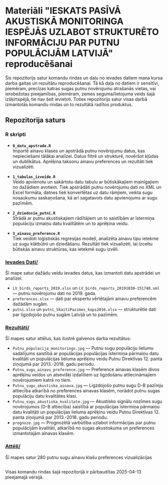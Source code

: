 
# Materiāli "IESKATS PASĪVĀ AKUSTISKĀ MONITORINGA IESPĒJĀS UZLABOT STRUKTURĒTO INFORMĀCIJU PAR PUTNU POPULĀCIJĀM LATVIJĀ" reproducēšanai

Šis repozitorijs satur komandu rindas un daļu no ievades datiem mana kursa darba gaitas un rezultātu reproducēšanai. Tā kā daļa no datiem ir sensitīvi, piemēram, precīzas katras sugas putnu novērojumu atrašanās vietas, vai ierobežotas pieejamības, piemēram, zemes seguma/lietojuma veids šajā izšķirtspējā, tie nav šeit ievietoti. Toties repozitorijs satur visas darbā izmantotās komandu rindas un to rezultātā radītos produktus.

## Repozitorija saturs

### R skripti

- **`0_datu_apstrade.R`**  
  Importē ainavu klases un apstrādā putnu novērojumu datus, kas nepieciešami tālākai analīzei. Datus filtrē un strukturē, novēršot kļūdas un dublikātus. Aprēķina taksonu ainavu preferences un rezultāti tiek vizualizēti.

- **`1_tabulas_izveide.R`**  
  Veido apvienotu un sakārtotu datu tabulu ar būtiskākajiem mainīgajiem no dažādiem avotiem. Tiek apstrādāti putnu novērojumu dati no XML un Excel formāta, datnes tiek konvertētas uz datu rāmjiem, veikta sugu nosaukumu saskaņošana, kā arī sagatavots datu apvienojums ar sugu pazīmēm.

- **`2_dziedosie_putni.R`**  
  Strādā ar putnu akustiskajiem rādītājiem un to saistībām ar īstermiņa populāciju izmaiņu datu kvalitātēm un to aprēķina veidu.

- **`3_ainavu_preference.R`**  
  Tiek veidoti loģistiskās regresijas modeļi, analizēta ainavu tipu ietekme uz sugu klātbūtni un dziedāšanu. Rezultāti tiek vizualizēti, lai izceltu būtiskās ainavu struktūras, kas ietekmē sugu izvēli.

### [Ievades Dati/](./IevadesDati/)
Šī mape satur dažādu veidu ievades datus, kas izmantoti datu apstrādei un analīzei:
- `LV_birds_reports_2019.xlsx` un `LV_birds_reports_20191030-151740.xml` — putnu novērojumu dati no 2019. gada.
- `preferences.xlsx` — dati par ekspertu vērtētajām ainavu preferencēm dažādām sugām.
- `putni.xlsx` un `putni_SkaitiPazimes_kops2016.xlsx` — strukturētie dati par ligzdojošo putnu sugām Latvijā un to pazīmēm.

### [Rezultāti/](./Rezultati/)
Šī mapes satur attēlus, kas ilustrē galvenos darba rezultātus:
- `Putnu_populacija_monitorings.jpg` — Putnu sugu populāciju lielumu sadalījums saistībā ar populācijas populācijas īstermiņa pārmaiņu datu kvalitāti un populācijas lieluma aprēķinu veidu Putnu Direktīvas 12. panta ziņojumā par 2013.-2018. gadu periodu.
- `Putnu_sugu_ainavu_preference.jpg` — Preference ainavas klasēm divos aprēķinu veidos un atsevišķi izdalītiem uz ligzdošanu attiecināmajiem novērojumiem katrā no tiem.
- `Putnu_sugu_akustiska_ainava.jpg` — Ligzdojošo putnu sugu D-B pazīmju attiecība atkarībā no preferences ainavas klasēm, norādot putnu sugas populāciju datu kvalitātes klasi.
- `Putnu_sugu_akustiska_kvalitate.jpg` — Akustisko signālu nozīmes sugu novērojumos (D-B attiecība) saistībā ar populācijas īstermiņa pārmaiņu datu kvalitāti un populācijas lieluma aprēķinu veidu Putnu Direktīvas 12. panta ziņojumā par 2013.-2018. gadu periodu.
- `prognoze.jpg` — Prognozētā varbūtība uzlabot informācijas par putnu populācijām kvalitāti, atkarībā no sugas akustiskuma un preferences izmantotajām ainavas klasēm.

### [Attēli/](./atteli/)
Šī mapes satur 280 putnu sugu ainavu klašu preferences vizualizācijas

##

Visas komandu rindas šajā repozitorijā ir pārbaudītas 2025-04-13 pieejamajā versijā.
